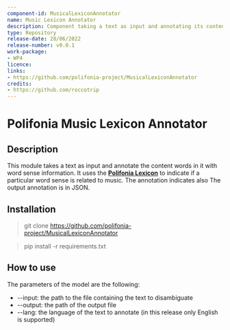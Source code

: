 ```yaml
---
component-id: MusicalLexiconAnnotator
name: Music Lexicon Annotator
description: Component taking a text as input and annotating its content with word sense information according to Polifonia Lexicon.
type: Repository
release-date: 28/06/2022
release-number: v0.0.1
work-package: 
- WP4
licence:
links:
- https://github.com/polifonia-project/MusicalLexiconAnnotator
credits:
- https://github.com/roccotrip
---
```


# Polifonia Music Lexicon Annotator
## Description

This module takes a text as input and annotate the content words in it with word sense information.
It uses the **[Polifonia Lexicon](https://github.com/polifonia-project/Polifonia-Lexicon)** to indicate if a particular word sense is related to music.
The annotation indicates also The output annotation is in JSON.

## Installation

> git clone https://github.com/polifonia-project/MusicalLexiconAnnotator

> pip install -r requirements.txt

## How to use

The parameters of the model are the following:

- --input: the path to the file containing the text to disambiguate
- --output: the path of the output file
- --lang: the language of the text to annotate (in this release only English is supported)

